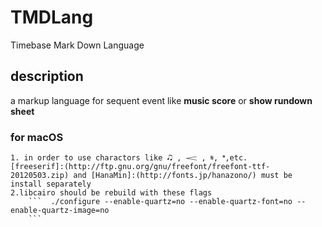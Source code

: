 # TMDLang

Timebase Mark Down Language

## description

a markup language for sequent event like **music score** or **show rundown sheet**

### for macOS
    1. in order to use charactors like 🎝 , 𝆒 , 𝄋, 𝄌,etc.
    [freeserif]:(http://ftp.gnu.org/gnu/freefont/freefont-ttf-20120503.zip) and [HanaMin]:(http://fonts.jp/hanazono/) must be install separately
    2.libcairo should be rebuild with these flags
        ```  ./configure --enable-quartz=no --enable-quartz-font=no --enable-quartz-image=no
	    ```


